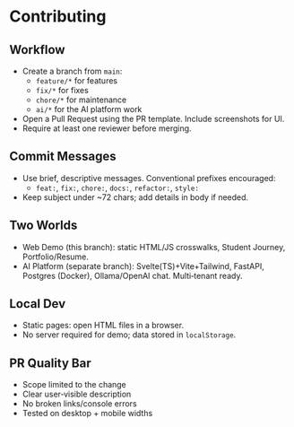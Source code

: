 # Contributing

## Workflow
- Create a branch from `main`:
  - `feature/*` for features
  - `fix/*` for fixes
  - `chore/*` for maintenance
  - `ai/*` for the AI platform work
- Open a Pull Request using the PR template. Include screenshots for UI.
- Require at least one reviewer before merging.

## Commit Messages
- Use brief, descriptive messages. Conventional prefixes encouraged:
  - `feat:`, `fix:`, `chore:`, `docs:`, `refactor:`, `style:`
- Keep subject under ~72 chars; add details in body if needed.

## Two Worlds
- Web Demo (this branch): static HTML/JS crosswalks, Student Journey, Portfolio/Resume.
- AI Platform (separate branch): Svelte(TS)+Vite+Tailwind, FastAPI, Postgres (Docker), Ollama/OpenAI chat. Multi‑tenant ready.

## Local Dev
- Static pages: open HTML files in a browser.
- No server required for demo; data stored in `localStorage`.

## PR Quality Bar
- Scope limited to the change
- Clear user‑visible description
- No broken links/console errors
- Tested on desktop + mobile widths

